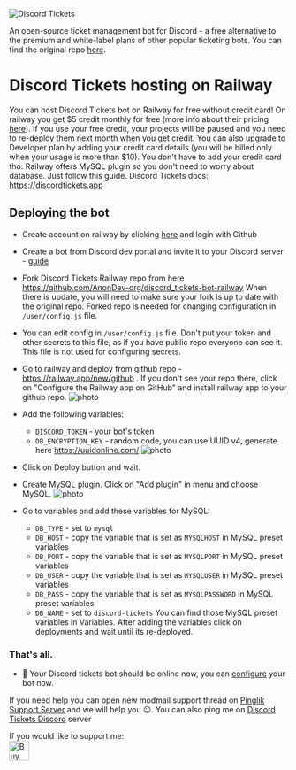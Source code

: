 
![Discord Tickets](https://img.eartharoid.me/insecure/plain/https://static.eartharoid.me/discord-tickets/logo/wordmark/gradient.png@png)

An open-source ticket management bot for Discord - a free alternative to the premium and white-label plans of other popular ticketing bots. You can find the original repo [here](https://github.com/discord-tickets/bot).




# Discord Tickets hosting on Railway

You can host Discord Tickets bot on Railway for free without credit card! On railway you get $5 credit monthly for free (more info about their pricing [here](https://railway.app/pricing)). If you use your free credit, your projects will be paused and you need to re-deploy them next month when you get credit. You can also upgrade to Developer plan by adding your credit card details (you will be billed only when your usage is more than $10). You don't have to add your credit card tho. Railway offers MySQL plugin so you don't need to worry about database.
Just follow this guide. 
Discord Tickets docs: https://discordtickets.app


 ## Deploying the bot
 - Create account on railway by clicking [here](https://railway.app?referralCode=YEuzh9) and login with Github
- Create a bot from Discord dev portal and invite it to your Discord server - [guide](https://discordtickets.app/getting-your-bot-token/)
- Fork Discord Tickets Railway repo from here https://github.com/AnonDev-org/discord_tickets-bot-railway
When there is update, you will need to make sure your fork is up to date with the original repo. Forked repo is needed for changing configuration in `/user/config.js` file.
- You can edit config in `/user/config.js` file. Don't put your token and other secrets to this file, as if you have public repo everyone can see it. This file is not used for configuring secrets.

- Go to railway and deploy from github repo - https://railway.app/new/github .
If you don't see your repo there, click on "Configure the Railway app on GitHub" and install railway app to your github repo.
![photo](https://i.imgur.com/aDB3iGm.png)

 - Add the following variables:
    * `DISCORD_TOKEN` -  your bot's token
    * `DB_ENCRYPTION_KEY` - random code, you can use UUID v4, generate here https://uuidonline.com/
 ![photo](https://i.imgur.com/BD5tZgo.png)
 - Click on Deploy button and wait.
 - Create MySQL plugin. Click on "Add plugin" in menu and choose MySQL. 
 ![photo](https://i.imgur.com/yVY2OqC.png)
 - Go to variables and add these variables for MySQL:
     * `DB_TYPE` -  set to `mysql`
     * `DB_HOST` -  copy the variable that is set as `MYSQLHOST` in MySQL preset variables
     * `DB_PORT` -  copy the variable that is set as `MYSQLPORT` in MySQL preset variables
     * `DB_USER` -  copy the variable that is set as `MYSQLUSER` in MySQL preset variables
     * `DB_PASS` -  copy the variable that is set as `MYSQLPASSWORD` in MySQL preset variables
     * `DB_NAME` - set to `discord-tickets`
      You can find those MySQL preset variables in Variables. 
     After adding the variables click on deployments and wait until its re-deployed.

    


### That's all.
- 🎉 Your Discord tickets bot should be online now, you can  [configure](https://discordtickets.app/configuration/categories/) your bot now.


If you need help you can open new modmail support thread on [Pinglik Support Server](https://pinglik.eu/support) and we will help you 😉. You can also ping me on [Discord Tickets Discord](https://discord.gg/nMrWd8aZaP) server

If you would like to support me:<br>
<a href='https://ko-fi.com/J3J72WPRC' target='__blank'><img height='36' style='border:0px;height:36px;' src='https://cdn.ko-fi.com/cdn/kofi2.png?v=2' border='0' alt='Buy Me a Coffee at ko-fi.com' /></a>
